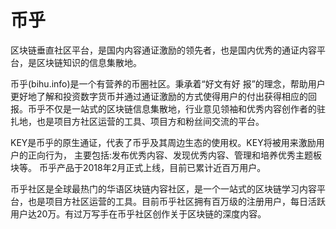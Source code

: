 # 币乎

区块链垂直社区平台，是国内内容通证激励的领先者，也是国内优秀的通证内容平台，是区块链知识的信息集散地。

币乎(bihu.info)是一个有营养的币圈社区。秉承着“好文有好 报”的理念，帮助用户更好地了解和投资数字货币并通过通证激励的方式使得用户的付出获得相应的回报。币乎不仅是一站式的区块链信息集散地，行业意见领袖和优秀内容创作者的驻扎地，也是项目方社区运营的工具、项目方和粉丝间交流的平台。

KEY是币乎的原生通证，代表了币乎及其周边生态的使用权。KEY将被用来激励用户的正向行为， 主要包括:发布优秀内容、发现优秀内容、管理和培养优秀主题板块等。 币乎产品于2018年2月正式上线，目前已累计近百万用户。

币乎社区是全球最热门的华语区块链内容社区，是一个一站式的区块链学习内容平台，也是项目方社区运营的工具。目前币乎社区拥有百万级的注册用户，每日活跃用户达20万。有过万写手在币乎社区创作关于区块链的深度内容。
